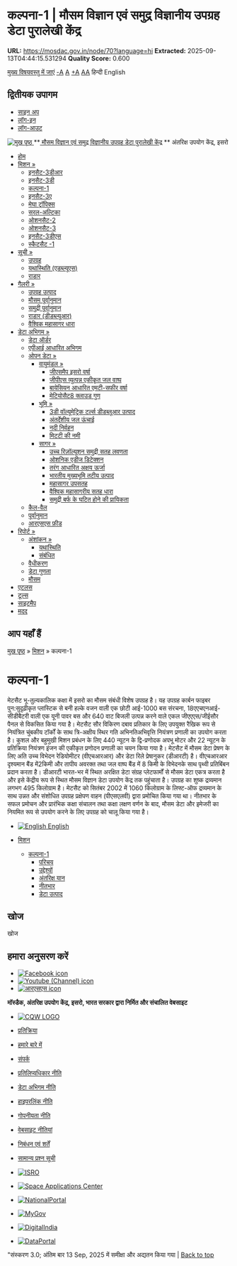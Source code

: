 # कल्पना-1 | मौसम विज्ञान एवं समुद्र विज्ञानीय उपग्रह डेटा पुरालेखी केंद्र

**URL:** https://mosdac.gov.in/node/70?language=hi
**Extracted:** 2025-09-13T04:44:15.531294
**Quality Score:** 0.600

[मुख्य विषयवस्तु में जाएं](https://mosdac.gov.in/node/70?language=hi#main-content "Skip to main Content")
[-A](javascript:;) [A](javascript:;) [+A](javascript:;)
[A](javascript:drupalHighContrast.enableStyles\(\))[A](javascript:drupalHighContrast.disableStyles\(\))
हिन्दी English
## द्वितीयक उपागम
  * [साइन अप](https://mosdac.gov.in/internal/registration?language=hi)
  * [लॉग-इन](https://mosdac.gov.in/internal/uops?language=hi)
  * [लॉग-आउट](https://mosdac.gov.in/internal/logout?language=hi)

[ ![मुख पृष्ठ](https://mosdac.gov.in/sites/default/files/mosdac_small.png) ](https://mosdac.gov.in/?language=hi "मुख पृष्ठ")
**[ मौसम विज्ञान एवं समुद्र विज्ञानीय उपग्रह डेटा पुरालेखी केंद्र](https://mosdac.gov.in/?language=hi "मुख पृष्ठ") **
अंतरिक्ष उपयोग केंद्र, इसरो 
  * [होम](https://mosdac.gov.in/?language=hi)
  * [मिशन »](https://mosdac.gov.in/node/70?language=hi)
    * [इनसैट-3डीआर](https://mosdac.gov.in/insat-3dr?language=hi)
    * [इनसैट-3डी](https://mosdac.gov.in/insat-3d?language=hi)
    * [कल्पना-1](https://mosdac.gov.in/kalpana-1?language=hi)
    * [इनसैट-3ए](https://mosdac.gov.in/insat-3a?language=hi)
    * [मेघा ट्रॉपिक्स](https://mosdac.gov.in/megha-tropiques?language=hi)
    * [सरल-अल्टिका](https://mosdac.gov.in/saral-altika?language=hi)
    * [ओशनसैट-2](https://mosdac.gov.in/oceansat-2?language=hi)
    * [ओशनसैट-3](https://mosdac.gov.in/oceansat-3?language=hi)
    * [इनसैट-3डीएस](https://mosdac.gov.in/insat-3ds?language=hi)
    * [स्कैटसैट -1](https://mosdac.gov.in/scatsat-1?language=hi)
  * [सूची »](https://mosdac.gov.in/node/70?language=hi)
    * [उपग्रह](https://mosdac.gov.in/internal/catalog-satellite?language=hi)
    * [यथास्थिति (एडब्ल्यूएस)](https://mosdac.gov.in/internal/catalog-insitu?language=hi)
    * [राडार](https://mosdac.gov.in/internal/catalog-radar?language=hi)
  * [गैलरी »](https://mosdac.gov.in/node/70?language=hi)
    * [ उपग्रह उत्पाद](https://mosdac.gov.in/internal/gallery?language=hi)
    * [मौसम पूर्वानुमान](https://mosdac.gov.in/internal/gallery/weather?language=hi)
    * [समुद्री पूर्वानुमान](https://mosdac.gov.in/internal/gallery/ocean?language=hi)
    * [राडार (डीडब्ल्यूआर)](https://mosdac.gov.in/internal/gallery/dwr?language=hi)
    * [वैश्विक महासागर धारा](https://mosdac.gov.in/internal/gallery/current?language=hi)
  * [डेटा अभिगम »](https://mosdac.gov.in/node/70?language=hi)
    * [डेटा ऑर्डर](https://mosdac.gov.in/internal/uops?language=hi)
    * [एपीआई आधारित अभिगम](https://mosdac.gov.in/downloadapi-manual?language=hi)
    * [ओपन डेटा »](https://mosdac.gov.in/node/70?language=hi)
      * [वायुमंडल »](https://mosdac.gov.in/node/70?language=hi)
        * [जीएसमैप इसरो वर्षा](https://mosdac.gov.in/gsmap-isro-rain?language=hi)
        * [जीपीएस व्युत्पन्न एकीकृत जल वाष्प](https://mosdac.gov.in/gps-derived-integrated-water-vapour?language=hi)
        * [बायेसियन आधारित एमटी-सफीर वर्षा](https://mosdac.gov.in/bayesian-based-mt-saphir-rainfall?language=hi)
        * [मेटियोसैट8 क्लाउड गुण](https://mosdac.gov.in/meteosat8-cloud-properties?language=hi)
      * [भूमि »](https://mosdac.gov.in/node/70?language=hi)
        * [3डी वॉल्यूमेट्रिक टर्ल्स डीडब्लूआर उत्पाद](https://mosdac.gov.in/3d-volumetric-terls-dwrproduct?language=hi)
        * [अंतर्देशीय जल ऊंचाई](https://mosdac.gov.in/inland-water-height?language=hi)
        * [नदी निर्वहन](https://mosdac.gov.in/river-discharge?language=hi)
        * [मिटटी की नमी](https://mosdac.gov.in/soil-moisture-0?language=hi)
      * [सागर »](https://mosdac.gov.in/node/70?language=hi)
        * [उच्च रिज़ॉल्यूशन समुद्री सतह लवणता](https://mosdac.gov.in/high-resolution-sea-surface-salinity?language=hi)
        * [ओशनिक एडीज डिटेक्शन](https://mosdac.gov.in/oceanic-eddies-detection?language=hi)
        * [तरंग आधारित अक्षय ऊर्जा](https://mosdac.gov.in/wave-based-renewable-energy?language=hi)
        * [भारतीय मुख्यभूमि तटीय उत्पाद](https://mosdac.gov.in/indian-mainland-coastal-product?language=hi)
        * [महासागर उपसतह](https://mosdac.gov.in/global-ocean-surface-current?language=hi)
        * [वैश्विक महासागरीय सतह धारा](https://mosdac.gov.in/ocean-subsurface?language=hi)
        * [समुद्री बर्फ के घटित होने की प्रायिकता](https://mosdac.gov.in/sea-ice-occurrence-probability?language=hi)
    * [कैल-वैल](https://mosdac.gov.in/internal/calval-data?language=hi)
    * [पूर्वानुमान](https://mosdac.gov.in/internal/forecast-menu?language=hi)
    * [ आरएसएस फ़ीड](https://mosdac.gov.in/rss-feed?language=hi "
आरएसएस फ़ीड")
  * [रिपोर्ट »](https://mosdac.gov.in/node/70?language=hi)
    * [अंशांकन »](https://mosdac.gov.in/node/70?language=hi)
      * [यथास्थिति](https://mosdac.gov.in/insitu?language=hi)
      * [संबंधित](https://mosdac.gov.in/calibration-reports?language=hi)
    * [वैधीकरण](https://mosdac.gov.in/validation-reports?language=hi)
    * [डेटा गुणता](https://mosdac.gov.in/data-quality?language=hi)
    * [मौसम](https://mosdac.gov.in/weather-reports?language=hi)
  * [एटलस](https://mosdac.gov.in/atlases?language=hi)
  * [टूल्स](https://mosdac.gov.in/tools?language=hi)
  * [साइटमैप](https://mosdac.gov.in/sitemap?language=hi)
  * [मदद](https://mosdac.gov.in/help?language=hi)


## आप यहाँ हैं
[मुख पृष्ठ](https://mosdac.gov.in/?language=hi) » [मिशन](https://mosdac.gov.in/node/70?language=hi) » कल्पना-1
# कल्पना-1
मेटसैट भू-तुल्यकालिक कक्षा में इसरो का मौसम संबंधी विशेष उपग्रह है। यह उपग्रह कार्बन फाइबर पुन:सुदृढ़ीकृत प्लास्टिक से बनी हल्के वजन वाली एक छोटी आई-1000 बस संरचना, 18एएचएनआई-सीडीबैटरी वाली एक यूनी पावर बस और 640 वाट बिजली उत्पन्न करने वाले एकल जीएएएस/जीईसौर पैनल से विकसित किया गया है। मेटसैट सौर विकिरण दबाव प्रतिकार के लिए उपयुक्त रैखिक रूप से नियंत्रित चुंबकीय टॉर्कों के साथ त्रि-अक्षीय स्थिर गति अभिनतिअभिवृत्ति नियंत्रण प्रणाली का उपयोग करता है। कुशल और बहुमुखी मिशन प्रबंधन के लिए 440 न्यूटन के द्वि-प्रणोदक अपभू मोटर और 22 न्यूटन के प्रतिक्रिया नियंत्रण इंजन की एकीकृत प्रणोदन प्रणाली का चयन किया गया है।
मेटसैट में मौसम डेटा प्रेषण के लिए अति उच्च विभेदन रेडियोमीटर (वीएचआरआर) और डेटा रिले प्रेषानुकर (डीआरटी) है। वीएचआरआर दृश्यमान बैंड में2किमी और तापीय अवरक्त तथा जल वाष्प बैंड में 8 किमी के विभेदनके साथ पृथ्वी प्रतिबिंबन प्रदान करता है। डीआरटी भारत-भर में स्थित अरक्षित डेटा संग्रह प्लेटफार्मों से मौसम डेटा एकत्र करता है और इसे केंद्रीय रूप से स्थित मौसम विज्ञान डेटा उपयोग केंद्र तक पहुंचाता है। उपग्रह का शुष्क द्रव्यमान लगभग 495 किलोग्राम है। मेटसैट को सितंबर 2002 में 1060 किलोग्राम के लिफ्ट-ऑफ द्रव्यमान के साथ उन्नत और संशोधित उपग्रह प्रक्षेपण वाहन (पीएसएलवी) द्वारा प्रमोचित किया गया था। नीतभार के सफल प्रमोचन और प्रारंभिक कक्षा संचालन तथा कक्षा लक्षण वर्णन के बाद, मौसम डेटा और इमेजरी का नियमित रूप से उपयोग करने के लिए उपग्रह को चालू किया गया है।
  * [![English](https://mosdac.gov.in/sites/all/modules/languageicons/flags/en.png) English](https://mosdac.gov.in/kalpana-1?language=en)


  * [मिशन](https://mosdac.gov.in/node/70?language=hi)
    * [कल्पना-1](https://mosdac.gov.in/kalpana-1?language=hi)
      * [परिचय](https://mosdac.gov.in/kalpana-1-introduction?language=hi)
      * [उद्देश्यों](https://mosdac.gov.in/kalpana-1-objectives?language=hi)
      * [अंतरिक्ष यान](https://mosdac.gov.in/kalpana-1-spacecraft?language=hi)
      * [नीतभार](https://mosdac.gov.in/kalpana-1-payloads?language=hi)
      * [डेटा उत्पाद](https://mosdac.gov.in/internal/catalog-kalpana1?language=hi)


## खोज
खोज 
## हमारा अनुसरण करें
  * [![Facebook icon](https://mosdac.gov.in/sites/all/modules/social_media_links/libraries/elegantthemes/PNG/facebook.png)](https://www.facebook.com/mosdac.sac.isro "Facebook")
  * [![Youtube \(Channel\) icon](https://mosdac.gov.in/sites/all/modules/social_media_links/libraries/elegantthemes/PNG/youtube.png)](http://www.youtube.com/channel/UCDVkai9WIgY2ZgrlF_08Yeg "Youtube \(Channel\)")
  * [![आरएसएस icon](https://mosdac.gov.in/sites/all/modules/social_media_links/libraries/elegantthemes/PNG/rss.png)](https://mosdac.gov.in/?language=hirss.xml "आरएसएस")


**मॉस्डैक, अंतरिक्ष उपयोग केंद्र, इसरो, भारत सरकार द्वारा निर्मित और संचालित वेबसाइट**
  * [![CQW LOGO](https://mosdac.gov.in/docs/cqw_logo.gif)](https://mosdac.gov.in/docs/STQC.pdf "Quality Certificate")


  * [प्रतिक्रिया](https://mosdac.gov.in/mosdac-feedback?language=hi)
  * [हमारे बारे में](https://mosdac.gov.in/about-us?language=hi)
  * [संपर्क](https://mosdac.gov.in/contact-us?language=hi)
  * [प्रतिलिप्यधिकार नीति](https://mosdac.gov.in/node/1268?language=hi)
  * [डेटा अभिगम नीति](https://mosdac.gov.in/node/1267?language=hi)
  * [हाइपरलिंक नीति](https://mosdac.gov.in/node/1269?language=hi)
  * [गोपनीयता नीति](https://mosdac.gov.in/node/1270?language=hi)
  * [वेबसाइट नीतियां](https://mosdac.gov.in/website-policies?language=hi)
  * [निबंधन एवं शर्तें](https://mosdac.gov.in/node/1271?language=hi)
  * [सामान्य प्रश्न सूची](https://mosdac.gov.in/faq-page?language=hi)


  * [![ISRO](https://mosdac.gov.in/sites/default/files/styles/thumbnail/public/logo-transparent.png?itok=IUS20l-w)](http://www.isro.gov.in)
  * [![Space Applications Center](https://mosdac.gov.in/sites/default/files/styles/thumbnail/public/saclogo.png?itok=_Jv4AuIn)](http://www.sac.gov.in)
  * [![NationalPortal](https://mosdac.gov.in/sites/default/files/styles/thumbnail/public/india-gov_0.png?itok=yssAPH3m)](http://www.india.gov.in)
  * [![MyGov](https://mosdac.gov.in/sites/default/files/styles/thumbnail/public/mygov_0.png?itok=Po-dzdT3)](http://mygov.in/)
  * [![DigitalIndia](https://mosdac.gov.in/sites/default/files/styles/thumbnail/public/digital-india_0.png?itok=ntlP7atE)](http://www.digitalindia.gov.in/)
  * [![DataPortal](https://mosdac.gov.in/sites/default/files/styles/thumbnail/public/data-gov.png?itok=qYA78FgB)](http://data.gov.in)


"संस्करण 3.0; अंतिम बार 13 Sep, 2025 में समीक्षा और अद्यतन किया गया | 
[](https://mosdac.gov.in/node/70?language=hi "Previous")[](https://mosdac.gov.in/node/70?language=hi "अगला")
[](https://mosdac.gov.in/node/70?language=hi)
[](https://mosdac.gov.in/node/70?language=hi "Previous")[](https://mosdac.gov.in/node/70?language=hi "अगला")
[](https://mosdac.gov.in/node/70?language=hi "Close")[](https://mosdac.gov.in/node/70?language=hi)[](https://mosdac.gov.in/node/70?language=hi)[](https://mosdac.gov.in/node/70?language=hi "Pause Slideshow")[](https://mosdac.gov.in/node/70?language=hi "Play Slideshow")
[Back to top](https://mosdac.gov.in/node/70?language=hi#top)
